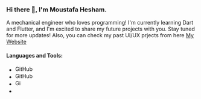 ### Hi there 👋, I'm Moustafa Hesham.

A mechanical engineer who loves programming!
 I'm currently learning Dart and Flutter, and I'm excited to share my future projects with you. Stay tuned for more updates!
 Also, you can check my past UI/UX prjects from here [My Website](https://www.behance.net/moustafahesham1)
 
 #### **Languages and Tools:**
* <img src="https://user-images.githubusercontent.com/113013570/231018664-d6a7bcb7-2419-43d0-9dbf-6fcdb244595f.png" alt="GitHub Logo" width="50" height="16">
* <img src="https://user-images.githubusercontent.com/113013570/231018952-1e4dbb69-c32d-4c98-ba3d-aa71d6925550.png" alt="GitHub Logo" width="50" height="16">
* <img src="https://user-images.githubusercontent.com/113013570/231019066-ef8ce37f-481c-4f4c-89db-a0e50d9aed64.png" alt="GitHub Logo" width="16" height="16">
* <img src="https://user-images.githubusercontent.com/113013570/231019150-ffa09bff-183a-4865-8f81-201730364483.svg" width="16" height="16">


